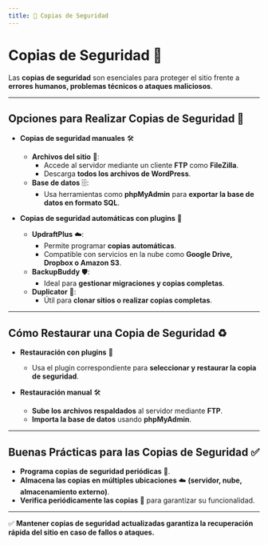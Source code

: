 ```yaml
---
title: 💾 Copias de Seguridad
---
```


# Copias de Seguridad 💾  

Las **copias de seguridad** son esenciales para proteger el sitio frente a **errores humanos, problemas técnicos o ataques maliciosos**.  

---

## Opciones para Realizar Copias de Seguridad 🔄  

- **Copias de seguridad manuales** 🛠️  
    - **Archivos del sitio** 📂:  
        - Accede al servidor mediante un cliente **FTP** como **FileZilla**.  
        - Descarga **todos los archivos de WordPress**.  
    - **Base de datos** 🗄️:  
        - Usa herramientas como **phpMyAdmin** para **exportar la base de datos en formato SQL**.  

- **Copias de seguridad automáticas con plugins** 🔌  
    - **UpdraftPlus** ☁️:  
        - Permite programar **copias automáticas**.  
        - Compatible con servicios en la nube como **Google Drive, Dropbox o Amazon S3**.  
    - **BackupBuddy** 🛡️:  
        - Ideal para **gestionar migraciones y copias completas**.  
    - **Duplicator** 🔄:  
        - Útil para **clonar sitios o realizar copias completas**.  

---

## Cómo Restaurar una Copia de Seguridad ♻️  

- **Restauración con plugins** 🔌  
    - Usa el plugin correspondiente para **seleccionar y restaurar la copia de seguridad**.  

- **Restauración manual** 🛠️  
    - **Sube los archivos respaldados** al servidor mediante **FTP**.  
    - **Importa la base de datos** usando **phpMyAdmin**.  

---

## Buenas Prácticas para las Copias de Seguridad ✅  

- **Programa copias de seguridad periódicas** 📅.  
- **Almacena las copias en múltiples ubicaciones** ☁️ **(servidor, nube, almacenamiento externo)**.  
- **Verifica periódicamente las copias** 🔎 para garantizar su funcionalidad.  

---

✅ **Mantener copias de seguridad actualizadas garantiza la recuperación rápida del sitio en caso de fallos o ataques.**  
